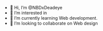 - 👋 Hi, I’m @NBDxDeadeye
- 👀 I’m interested in 
- 🌱 I’m currently learning Web development.
- 💞️ I’m looking to collaborate on Web design

<!---
NBDxDeadeye/NBDxDeadeye is a ✨ special ✨ repository because its `README.md` (this file) appears on your GitHub profile.
You can click the Preview link to take a look at your changes.
--->
